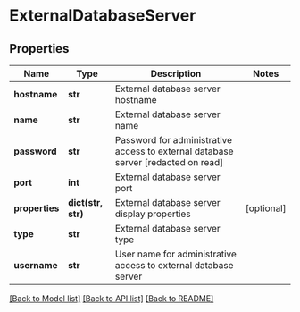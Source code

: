 # ExternalDatabaseServer

## Properties
Name | Type | Description | Notes
------------ | ------------- | ------------- | -------------
**hostname** | **str** | External database server hostname | 
**name** | **str** | External database server name | 
**password** | **str** | Password for administrative access to external database server [redacted on read] | 
**port** | **int** | External database server port | 
**properties** | **dict(str, str)** | External database server display properties | [optional] 
**type** | **str** | External database server type | 
**username** | **str** | User name for administrative access to external database server | 

[[Back to Model list]](../README.md#documentation-for-models) [[Back to API list]](../README.md#documentation-for-api-endpoints) [[Back to README]](../README.md)


